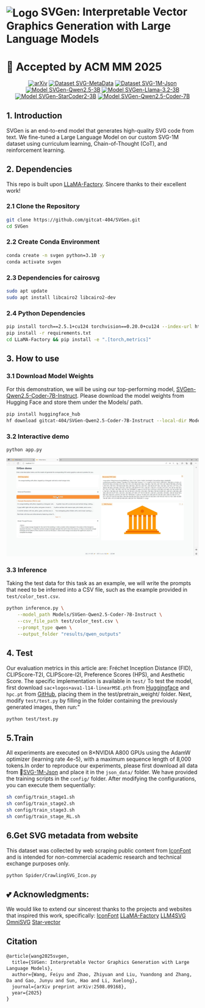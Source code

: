 # <img src="https://cdn-avatars.huggingface.co/v1/production/uploads/6830606cef839b9401da6de3/WUZR5uvh22Y0CMZ-K4OOC.png" alt="Logo" width="60" height="60" style="vertical-align: middle;"/> SVGen: Interpretable Vector Graphics Generation with Large Language Models

# 🎉 Accepted by ACM MM 2025
<div align="center" style="line-height: 1.2;">


[![arXiv](https://img.shields.io/badge/arXiv-2508.09168-B31B1B?style=for-the-badge&logo=arxiv&logoColor=white)](http://arxiv.org/abs/2508.09168)
[![Dataset SVG-MetaData](https://img.shields.io/badge/Dataset-SVG--MetaData-informational?style=for-the-badge&logo=huggingface&logoColor=white)](https://huggingface.co/datasets/gitcat-404/SVG-MetaData)
[![Dataset SVG-1M-Json](https://img.shields.io/badge/Dataset-SVG--1M--Json-informational?style=for-the-badge&logo=huggingface&logoColor=white)](https://huggingface.co/datasets/gitcat-404/SVG-1M-Json)
[![Model SVGen-Qwen2.5-3B](https://img.shields.io/badge/Model-SVGen--Qwen2.5--3B-FFA500?style=for-the-badge&logo=huggingface&logoColor=white)](https://huggingface.co/gitcat-404/SVGen-Qwen2.5-3B-Instruct)
[![Model SVGen-Llama-3.2-3B](https://img.shields.io/badge/Model-SVGen--Llama--3.2--3B-FFA500?style=for-the-badge&logo=huggingface&logoColor=white)](https://huggingface.co/gitcat-404/SVGen-Llama-3.2-3B-Instruct)
[![Model SVGen-StarCoder2-3B](https://img.shields.io/badge/Model-SVGen--StarCoder2--3B-FFA500?style=for-the-badge&logo=huggingface&logoColor=white)](https://huggingface.co/gitcat-404/SVGen-StarCoder2-3B)
[![Model SVGen-Qwen2.5-Coder-7B](https://img.shields.io/badge/Model-SVGen--Qwen2.5--Coder--7B-FFA500?style=for-the-badge&logo=huggingface&logoColor=white)](https://huggingface.co/gitcat-404/SVGen-Qwen2.5-Coder-7B-Instruct)
</div>

## 1. Introduction
SVGen is an end-to-end model that generates high-quality SVG code from text. We fine-tuned a Large Language Model on our custom SVG-1M dataset using curriculum learning, Chain-of-Thought (CoT), and reinforcement learning.
## 2. Dependencies
This repo is built upon [LLaMA-Factory](https://github.com/hiyouga/LLaMA-Factory). Sincere thanks to their excellent work!
### 2.1 Clone the Repository
```bash
git clone https://github.com/gitcat-404/SVGen.git
cd SVGen
```
### 2.2 Create Conda Environment
```bash
conda create -n svgen python=3.10 -y
conda activate svgen
```
### 2.3 Dependencies for cairosvg
```bash
sudo apt update
sudo apt install libcairo2 libcairo2-dev
```
### 2.4 Python Dependencies
```bash
pip install torch==2.5.1+cu124 torchvision==0.20.0+cu124 --index-url https://download.pytorch.org/whl/cu124
pip install -r requirements.txt
cd LLaMA-Factory && pip install -e ".[torch,metrics]"
```
## 3. How to use
### 3.1 Download Model Weights
For this demonstration, we will be using our top-performing model, [SVGen-Qwen2.5-Coder-7B-Instruct](https://huggingface.co/gitcat-404/SVGen-Qwen2.5-Coder-7B-Instruct). Please download the model weights from Hugging Face and store them under the Models/ path.
```bash
pip install huggingface_hub
hf download gitcat-404/SVGen-Qwen2.5-Coder-7B-Instruct --local-dir Models/SVGen-Qwen2.5-Coder-7B-Instruct
```
### 3.2 Interactive demo
```bash
python app.py
```
![demo](./image/demo.jpg)
### 3.3 Inference
Taking the test data for this task as an example, we will write the prompts that need to be inferred into a CSV file, such as the example provided in `test/color_test.csv`.
```bash
python inference.py \
    --model_path Models/SVGen-Qwen2.5-Coder-7B-Instruct \
    --csv_file_path test/color_test.csv \
    --prompt_type qwen \
    --output_folder "results/qwen_outputs"
```
## 4. Test
Our evaluation metrics in this article are: Fréchet Inception Distance (FID), CLIPScore-T2I, CLIPScore-I2I, Preference Scores (HPS), and Aesthetic Score. The specific implementation is available in `test/` To test the model, first download `sac+logos+ava1-l14-linearMSE.pth` from [Huggingface](https://huggingface.co/haor/aesthetics/tree/main) and `hpc.pt` from [GitHub](https://github.com/tgxs002/align_sd?tab=readme-ov-file), placing them in the test/pretrain_weight/ folder. Next, modify `test/test.py` by filling in the folder containing the previously generated images, then run:"
```bash
python test/test.py
```
## 5.Train
All experiments are executed on 8×NVIDIA A800 GPUs using the AdamW optimizer (learning rate 4e-5), with a maximum sequence length of 8,000 tokens.In order to reproduce our experiments, please first download all data from 🤗[SVG-1M-Json](https://huggingface.co/datasets/gitcat-404/SVG-1M-Json) and place it in the `json_data/` folder. We have provided the training scripts in the `config/` folder. After modifying the configurations, you can execute them sequentially:
```bash
sh config/train_stage1.sh
sh config/train_stage2.sh
sh config/train_stage3.sh
sh config/train_stage_RL.sh
```
## 6.Get SVG metadata from website
This dataset was collected by web scraping public content from [IconFont](https://www.iconfont.cn/) and is intended for non-commercial academic research and technical exchange purposes only.
```bash
python Spider/CrawlingSVG_Icon.py
```
## 💕 Acknowledgments:
We would like to extend our sincerest thanks to the projects and websites that inspired this work, specifically:
[IconFont](https://www.iconfont.cn/)
[LLaMA-Factory](https://github.com/hiyouga/LLaMA-Factory)
[LLM4SVG](https://github.com/ximinng/LLM4SVG)
[OmniSVG](https://github.com/OmniSVG/OmniSVG)
[Star-vector](https://github.com/joanrod/star-vector)
## Citation
```
@article{wang2025svgen,
  title={SVGen: Interpretable Vector Graphics Generation with Large Language Models},
  author={Wang, Feiyu and Zhao, Zhiyuan and Liu, Yuandong and Zhang, Da and Gao, Junyu and Sun, Hao and Li, Xuelong},
  journal={arXiv preprint arXiv:2508.09168},
  year={2025}
}
```
